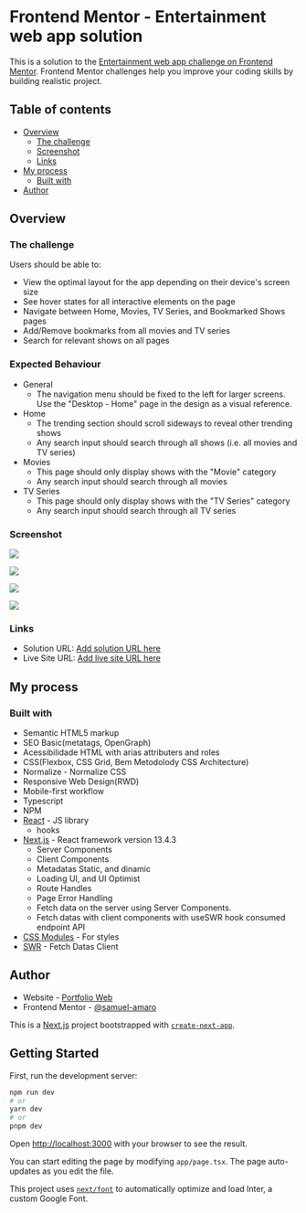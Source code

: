 # Frontend Mentor - Entertainment web app solution

This is a solution to the [Entertainment web app challenge on Frontend Mentor](https://www.frontendmentor.io/challenges/entertainment-web-app-J-UhgAW1X). Frontend Mentor challenges help you improve your coding skills by building realistic project.

## Table of contents

- [Overview](#overview)
  - [The challenge](#the-challenge)
  - [Screenshot](#screenshot)
  - [Links](#links)
- [My process](#my-process)
  - [Built with](#built-with)
- [Author](#author)

## Overview

### The challenge

Users should be able to:

- View the optimal layout for the app depending on their device's screen size
- See hover states for all interactive elements on the page
- Navigate between Home, Movies, TV Series, and Bookmarked Shows pages
- Add/Remove bookmarks from all movies and TV series
- Search for relevant shows on all pages

### Expected Behaviour

- General
  - The navigation menu should be fixed to the left for larger screens. Use the "Desktop - Home" page in the design as a visual reference.
- Home
  - The trending section should scroll sideways to reveal other trending shows
  - Any search input should search through all shows (i.e. all movies and TV series)
- Movies
  - This page should only display shows with the "Movie" category
  - Any search input should search through all movies
- TV Series
  - This page should only display shows with the "TV Series" category
  - Any search input should search through all TV series

### Screenshot

![](./public/assets/result-page-home.png)

![](./public/assets/result-page-detail-movie.png)

![](./public/assets/result-page-details-tv-serie.png)

![](./public/assets/result-pagination-movies.png)

### Links

- Solution URL: [Add solution URL here](https://your-solution-url.com)
- Live Site URL: [Add live site URL here](https://your-live-site-url.com)

## My process

### Built with

- Semantic HTML5 markup
- SEO Basic(metatags, OpenGraph)
- Acessibilidade HTML with arias attributers and roles
- CSS(Flexbox, CSS Grid, Bem Metodolody CSS Architecture)
- Normalize - Normalize CSS
- Responsive Web Design(RWD)
- Mobile-first workflow
- Typescript
- NPM
- [React](https://reactjs.org/) - JS library
  - hooks
- [Next.js](https://nextjs.org/) - React framework version 13.4.3
  - Server Components
  - Client Components
  - Metadatas Static, and dinamic
  - Loading UI, and UI Optimist
  - Route Handles 
  - Page Error Handling
  - Fetch data on the server using Server Components.
  - Fetch datas with client components with useSWR hook consumed endpoint API
- [CSS Modules](https://github.com/css-modules/css-modules) - For styles
- [SWR](https://swr.vercel.app/pt-BR/docs/getting-started) - Fetch Datas Client

## Author

- Website - [Portfolio Web](https://samuel-amaro.github.io/portfolio-web/)
- Frontend Mentor - [@samuel-amaro](https://www.frontendmentor.io/profile/Samuel-Amaro)

This is a [Next.js](https://nextjs.org/) project bootstrapped with [`create-next-app`](https://github.com/vercel/next.js/tree/canary/packages/create-next-app).

## Getting Started

First, run the development server:

```bash
npm run dev
# or
yarn dev
# or
pnpm dev
```

Open [http://localhost:3000](http://localhost:3000) with your browser to see the result.

You can start editing the page by modifying `app/page.tsx`. The page auto-updates as you edit the file.

This project uses [`next/font`](https://nextjs.org/docs/basic-features/font-optimization) to automatically optimize and load Inter, a custom Google Font.
